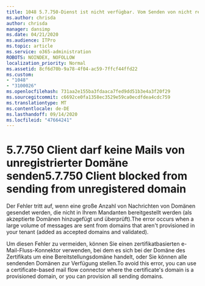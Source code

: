 ```yaml
---
title: 1048 5.7.750-Dienst ist nicht verfügbar. Vom Senden von nicht registrierten Domänen blockierter Client
ms.author: chrisda
author: chrisda
manager: dansimp
ms.date: 04/21/2020
ms.audience: ITPro
ms.topic: article
ms.service: o365-administration
ROBOTS: NOINDEX, NOFOLLOW
localization_priority: Normal
ms.assetid: 8cf6d70b-9a78-4f04-ac59-7ffcf44ffd22
ms.custom:
- "1048"
- "3100026"
ms.openlocfilehash: 731aa2e155ba3fdaaca7fed9dd51b3e4a3f20f29
ms.sourcegitcommit: c6692ce0fa1358ec3529e59ca0ecdfdea4cdc759
ms.translationtype: MT
ms.contentlocale: de-DE
ms.lasthandoff: 09/14/2020
ms.locfileid: "47664241"
---
```

# <a name="57750-client-blocked-from-sending-from-unregistered-domain"></a><span data-ttu-id="5ae25-103">5.7.750 Client darf keine Mails von unregistrierter Domäne senden</span><span class="sxs-lookup"><span data-stu-id="5ae25-103">5.7.750 Client blocked from sending from unregistered domain</span></span>

<span data-ttu-id="5ae25-104">Der Fehler tritt auf, wenn eine große Anzahl von Nachrichten von Domänen gesendet werden, die nicht in Ihrem Mandanten bereitgestellt werden (als akzeptierte Domänen hinzugefügt und überprüft).</span><span class="sxs-lookup"><span data-stu-id="5ae25-104">The error occurs when a large volume of messages are sent from domains that aren't provisioned in your tenant (added as accepted domains and validated).</span></span>

<span data-ttu-id="5ae25-105">Um diesen Fehler zu vermeiden, können Sie einen zertifikatbasierten e-Mail-Fluss-Konnektor verwenden, bei dem es sich bei der Domäne des Zertifikats um eine Bereitstellungsdomäne handelt, oder Sie können alle sendenden Domänen zur Verfügung stellen.</span><span class="sxs-lookup"><span data-stu-id="5ae25-105">To avoid this error, you can use a certificate-based mail flow connector where the certificate's domain is a provisioned domain, or you can provision all sending domains.</span></span>
